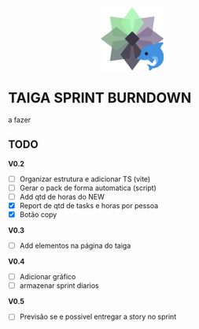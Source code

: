 <p align="center">
  <img src="./public/icon128.png" alt="Logo" style="max-width: 300px; height: auto; margin: 0 auto; display: block;">
</p>

# TAIGA SPRINT BURNDOWN
a fazer

## TODO
**V0.2**
- [ ] Organizar estrutura e adicionar TS (vite)
- [ ] Gerar o pack de forma automatica (script)
- [ ] Add qtd de horas do NEW
- [x] Report de qtd de tasks e horas por pessoa
- [x] Botão copy

**V0.3**
- [ ] Add elementos na página do taiga

**V0.4**
- [ ] Adicionar gráfico
- [ ] armazenar sprint diarios

**V0.5**
- [ ] Previsão se e possivel entregar a story no sprint
